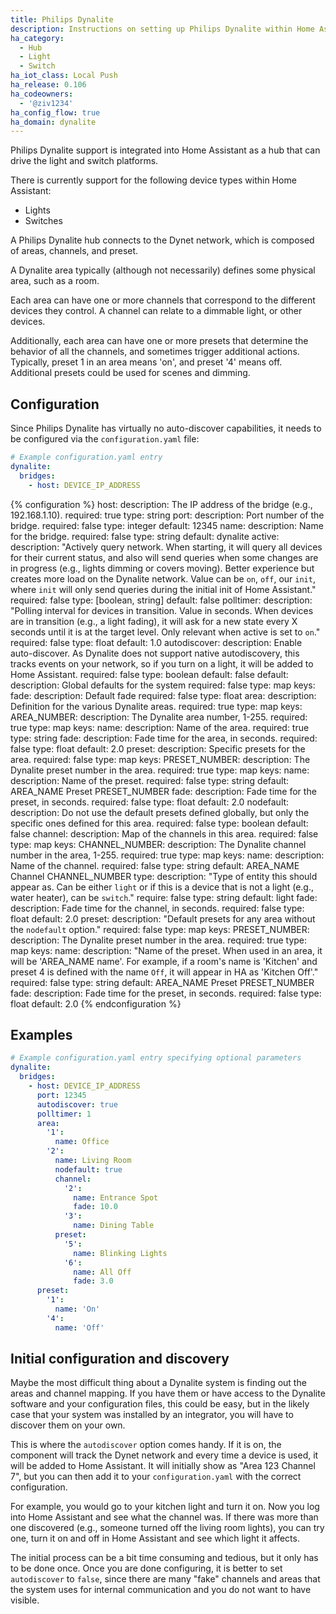 ```yaml
---
title: Philips Dynalite
description: Instructions on setting up Philips Dynalite within Home Assistant.
ha_category:
  - Hub
  - Light
  - Switch
ha_iot_class: Local Push
ha_release: 0.106
ha_codeowners:
  - '@ziv1234'
ha_config_flow: true
ha_domain: dynalite
---
```


Philips Dynalite support is integrated into Home Assistant as a hub that can drive the light and switch platforms. 

There is currently support for the following device types within Home Assistant:

- Lights
- Switches

A Philips Dynalite hub connects to the Dynet network, which is composed of areas, channels, and preset. 

A Dynalite area typically (although not necessarily) defines some physical area, such as a room. 

Each area can have one or more channels that correspond to the different devices they control. A channel can relate to a dimmable light, or other devices.

Additionally, each area can have one or more presets that determine the behavior of all the channels, and sometimes trigger additional actions. Typically, preset 1 in an area means 'on', and preset '4' means off. Additional presets could be used for scenes and dimming.

## Configuration

Since Philips Dynalite has virtually no auto-discover capabilities, it needs to be configured via the `configuration.yaml` file:

```yaml
# Example configuration.yaml entry
dynalite:
  bridges:
    - host: DEVICE_IP_ADDRESS
```

{% configuration %}
host:
  description: The IP address of the bridge (e.g., 192.168.1.10).
  required: true
  type: string
port:
  description: Port number of the bridge.
  required: false
  type: integer
  default: 12345
name:
  description: Name for the bridge.
  required: false
  type: string
  default: dynalite
active:
  description: "Actively query network. When starting, it will query all devices for their current status, and also will send queries when some changes are in progress (e.g., lights dimming or covers moving). Better experience but creates more load on the Dynalite network. Value can be `on`, `off`, our `init`, where `init` will only send queries during the initial init of Home Assistant."
  required: false
  type: [boolean, string]
  default: false
polltimer:
  description: "Polling interval for devices in transition. Value in seconds. When devices are in transition (e.g., a light fading), it will ask for a new state every X seconds until it is at the target level. Only relevant when active is set to `on`."
  required: false
  type: float
  default: 1.0
autodiscover:
  description: Enable auto-discover. As Dynalite does not support native autodiscovery, this tracks events on your network, so if you turn on a light, it will be added to Home Assistant.
  required: false
  type: boolean
  default: false
default:
  description: Global defaults for the system
  required: false
  type: map
  keys:
    fade:
      description: Default fade
      required: false
      type: float
area:
  description: Definition for the various Dynalite areas.
  required: true
  type: map
  keys:
    AREA_NUMBER:
      description: The Dynalite area number, 1-255.
      required: true
      type: map
      keys:
        name:
          description: Name of the area.
          required: true
          type: string
        fade:
          description: Fade time for the area, in seconds.
          required: false
          type: float
          default: 2.0
        preset:
          description: Specific presets for the area.
          required: false
          type: map
          keys:
            PRESET_NUMBER:
              description: The Dynalite preset number in the area.
              required: true
              type: map
              keys:
                name:
                  description: Name of the preset.
                  required: false
                  type: string
                  default: AREA_NAME Preset PRESET_NUMBER
                fade:
                  description: Fade time for the preset, in seconds.
                  required: false
                  type: float
                  default: 2.0
        nodefault:
          description: Do not use the default presets defined globally, but only the specific ones defined for this area.
          required: false
          type: boolean
          default: false
        channel:
          description: Map of the channels in this area.
          required: false
          type: map
          keys:
            CHANNEL_NUMBER:
              description: The Dynalite channel number in the area, 1-255.
              required: true
              type: map
              keys:
                name:
                  description: Name of the channel.
                  required: false
                  type: string
                  default: AREA_NAME Channel CHANNEL_NUMBER
                type:
                  description: "Type of entity this should appear as. Can be either `light` or if this is a device that is not a light (e.g., water heater), can be `switch`."
                  require: false
                  type: string
                  default: light
                fade:
                  description: Fade time for the channel, in seconds.
                  required: false
                  type: float
                  default: 2.0
preset:
  description: "Default presets for any area without the `nodefault` option."
  required: false
  type: map
  keys:
    PRESET_NUMBER:
      description: The Dynalite preset number in the area.
      required: true
      type: map
      keys:
        name:
          description: "Name of the preset. When used in an area, it will be 'AREA_NAME name'. For example, if a room's name is 'Kitchen' and preset 4 is defined with the name `Off`, it will appear in HA as 'Kitchen Off'."
          required: false
          type: string
          default: AREA_NAME Preset PRESET_NUMBER
        fade:
          description: Fade time for the preset, in seconds.
          required: false
          type: float
          default: 2.0
{% endconfiguration %}

## Examples

```yaml
# Example configuration.yaml entry specifying optional parameters
dynalite:
  bridges:
    - host: DEVICE_IP_ADDRESS
      port: 12345
      autodiscover: true
      polltimer: 1
      area:
        '1':
          name: Office
        '2':
          name: Living Room
          nodefault: true
          channel:
            '2': 
              name: Entrance Spot
              fade: 10.0
            '3': 
              name: Dining Table
          preset:
            '5':
              name: Blinking Lights
            '6':
              name: All Off
              fade: 3.0
      preset:
        '1':
          name: 'On'
        '4':
          name: 'Off'
```

## Initial configuration and discovery

Maybe the most difficult thing about a Dynalite system is finding out the areas and channel mapping. If you have them or have access to the Dynalite software and your configuration files, this could be easy,
but in the likely case that your system was installed by an integrator, you will have to discover them on your own.

This is where the `autodiscover` option comes handy. If it is on, the component will track the Dynet network and every time a device is used, it will be added to Home Assistant. It will initially show as "Area 123 Channel 7", but you can then add it to your `configuration.yaml` with the correct configuration.

For example, you would go to your kitchen light and turn it on. Now you log into Home Assistant and see what the channel was. If there was more than one discovered (e.g., someone turned off the living room lights), you can try one, turn it on and off in Home Assistant and see which light it affects.

The initial process can be a bit time consuming and tedious, but it only has to be done once. Once you are done configuring, it is better to set `autodiscover` to `false`, since there are many "fake" channels and areas that the system uses for internal communication and you do not want to have visible.
